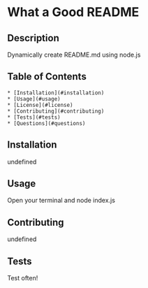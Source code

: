 
  # What a Good README

  ## Description

  Dynamically create README.md using node.js

  ## Table of Contents
  
    * [Installation](#installation)
    * [Usage](#usage)
    * [License](#license)
    * [Contributing](#contributing)
    * [Tests](#tests)
    * [Questions](#questions)

  ## Installation

  undefined

  ## Usage

  Open your terminal and node index.js

  ## Contributing 

  undefined

  ## Tests

  Test often!


